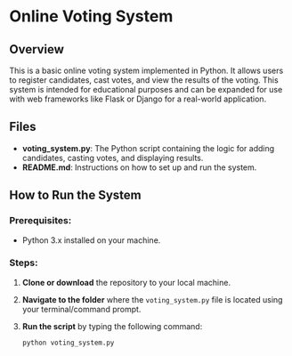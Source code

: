 # Online Voting System

## Overview
This is a basic online voting system implemented in Python. It allows users to register candidates, cast votes, and view the results of the voting. This system is intended for educational purposes and can be expanded for use with web frameworks like Flask or Django for a real-world application.

## Files

- **voting_system.py**: The Python script containing the logic for adding candidates, casting votes, and displaying results.
- **README.md**: Instructions on how to set up and run the system.

## How to Run the System

### Prerequisites:
- Python 3.x installed on your machine.

### Steps:
1. **Clone or download** the repository to your local machine.

2. **Navigate to the folder** where the `voting_system.py` file is located using your terminal/command prompt.

3. **Run the script** by typing the following command:
   ```bash
   python voting_system.py

